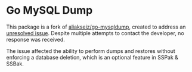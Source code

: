 # Go MySQL Dump

This package is a fork of [aliakseiz/go-mysqldump](https://github.com/aliakseiz/go-mysqldump), created to address an [unresolved issue](https://github.com/aliakseiz/go-mysqldump/issues/2). Despite multiple attempts to contact the developer, no response was received.

The issue affected the ability to perform dumps and restores without enforcing a database deletion, which is an optional feature in SSPak & SSBak.
